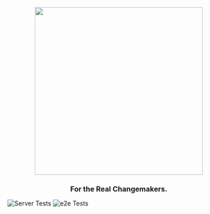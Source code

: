 <p align="center">
  <a href="https://github.com/frappe/changemakers">
    <img src="https://user-images.githubusercontent.com/34810212/208023291-05c6cc03-1d09-44cf-8758-88b7288adc6f.png" width="380" />
  </a>
</p>
<h1 style="font-size: 16px" align="center">For the Real Changemakers.</h1>


<p align="center">

![Server Tests](https://github.com/frappe/changemakers/actions/workflows/ci.yml/badge.svg)
![e2e Tests](https://github.com/frappe/changemakers/actions/workflows/playwright.yml/badge.svg)

</p>